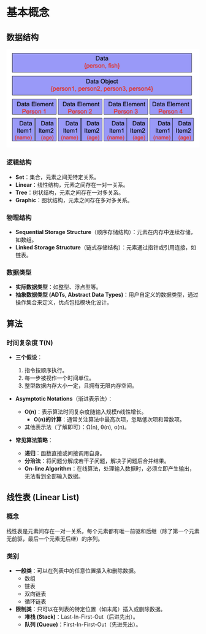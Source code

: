 # 基本概念  
  
## 数据结构  
  ![](https://github.com/xinyi1227/Data-Structure2024/blob/main/image/32528deb12773601c2a8e683106948a9ee84b021098fd4d18f4e9fa66b0dbe0d.png)
### 逻辑结构  
- **Set**：集合，元素之间无特定关系。  
- **Linear**：线性结构，元素之间存在一对一关系。  
- **Tree**：树状结构，元素之间存在一对多关系。  
- **Graphic**：图状结构，元素之间存在多对多关系。  
  
### 物理结构  
- **Sequential Storage Structure**（顺序存储结构）：元素在内存中连续存储，如数组。  
- **Linked Storage Structure**（链式存储结构）：元素通过指针或引用连接，如链表。  
  
### 数据类型  
- **实际数据类型**：如整型、浮点型等。  
- **抽象数据类型 (ADTs, Abstract Data Types)**：用户自定义的数据类型，通过操作集合来定义，优点包括模块化设计。  
  
## 算法  
  
### 时间复杂度 T(N)  
- **三个假设**：  
  1. 指令按顺序执行。  
  2. 每一步被视作一个时间单位。  
  3. 整型数据内存大小一定，且拥有无限内存空间。  
  
- **Asymptotic Notations**（渐进表示法）：  
  - **O(n)**：表示算法时间复杂度随输入规模n线性增长。  
    - **O(n)的计算**：通常关注算法中最高次项，忽略低次项和常数项。  
  - 其他表示法（了解即可）：Ω(n), θ(n), o(n)。  
  
- **常见算法策略**：  
  - **递归**：函数直接或间接调用自身。  
  - **分治法**：将问题分解成若干子问题，解决子问题后合并结果。  
  - **On-line Algorithm**：在线算法，处理输入数据时，必须立即产生输出，无法看到全部输入数据。  
  
## 线性表 (Linear List)  
  
### 概念  
线性表是元素间存在一对一关系，每个元素都有唯一前驱和后继（除了第一个元素无前驱，最后一个元素无后继）的序列。  
  
### 类别  
- **一般类**：可以在列表中的任意位置插入和删除数据。  
  - 数组  
  - 链表  
  - 双向链表  
  - 循环链表  
- **限制类**：只可以在列表的特定位置（如末尾）插入或删除数据。  
  - **堆栈 (Stack)**：Last-In-First-Out（后进先出）。  
  - **队列 (Queue)**：First-In-First-Out（先进先出）。
